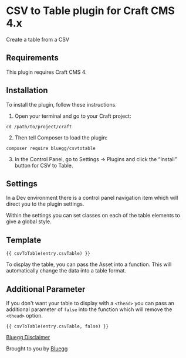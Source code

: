 # CSV to Table plugin for Craft CMS 4.x

Create a table from a CSV

## Requirements

This plugin requires Craft CMS 4.

## Installation

To install the plugin, follow these instructions.

1. Open your terminal and go to your Craft project:

```
cd /path/to/project/craft
```

2. Then tell Composer to load the plugin:

```
composer require bluegg/csvtotable
```

3. In the Control Panel, go to Settings → Plugins and click the “Install” button for CSV to Table.

## Settings

In a Dev environment there is a control panel navigation item which will direct you to the plugin settings.

Within the settings you can set classes on each of the table elements to give a global style.

## Template

```
{{ csvToTable(entry.csvTable) }}
```

To display the table, you can pass the Asset into a function. This will automatically change the data into a table format.

## Additional Parameter

If you don't want your table to display with a `<thead>` you can pass an additional parameter of `false` into the function which will remove the `<thead>` option.

```
{{ csvToTable(entry.csvTable, false) }}
```

[Bluegg Disclaimer](https://github.com/Bluegg/bluegg-open-source-disclaimer)

Brought to you by [Bluegg](https://bluegg.co.uk)
